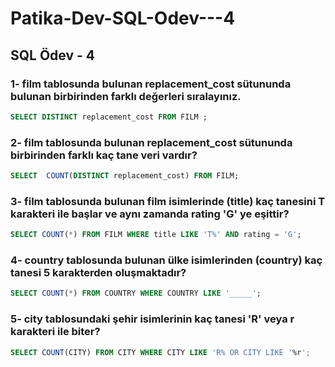 # Patika-Dev-SQL-Odev---4
## SQL Ödev - 4

### 1- film tablosunda bulunan replacement_cost sütununda bulunan birbirinden farklı değerleri sıralayınız.
````sql
SELECT DISTINCT replacement_cost FROM FILM ;
````
### 2- film tablosunda bulunan replacement_cost sütununda birbirinden farklı kaç tane veri vardır?
````sql
SELECT  COUNT(DISTINCT replacement_cost) FROM FILM;
````
### 3- film tablosunda bulunan film isimlerinde (title) kaç tanesini T karakteri ile başlar ve aynı zamanda rating 'G' ye eşittir?
````sql
SELECT COUNT(*) FROM FILM WHERE title LIKE 'T%' AND rating = 'G';
````
### 4- country tablosunda bulunan ülke isimlerinden (country) kaç tanesi 5 karakterden oluşmaktadır?
````sql
SELECT COUNT(*) FROM COUNTRY WHERE COUNTRY LIKE '_____';
````
### 5- city tablosundaki şehir isimlerinin kaç tanesi 'R' veya r karakteri ile biter?
````sql
SELECT COUNT(CITY) FROM CITY WHERE CITY LIKE 'R% OR CITY LIKE '%r';
````
